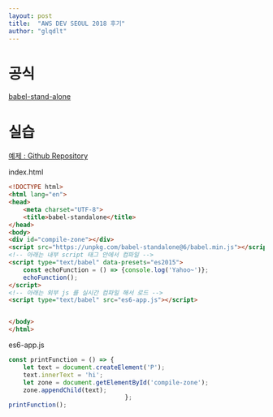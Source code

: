 ```yaml
---
layout: post
title:  "AWS DEV SEOUL 2018 후기"
author: "glqdlt"
---
```


# 공식

[babel-stand-alone](https://github.com/babel/babel-standalone)

# 실습

[예제 : Github Repository](https://github.com/glqdlt/babel-standalone.git)


index.html

```html
<!DOCTYPE html>
<html lang="en">
<head>
    <meta charset="UTF-8">
    <title>babel-standalone</title>
</head>
<body>
<div id="compile-zone"></div>
<script src="https://unpkg.com/babel-standalone@6/babel.min.js"></script>
<!-- 아래는 내부 script 태그 안에서 컴파일 -->
<script type="text/babel" data-presets="es2015">
    const echoFunction = () => {console.log('Yahoo~')};
    echoFunction();
</script>
<!-- 아래는 외부 js 를 실시간 컴파일 해서 로드 -->
<script type="text/babel" src="es6-app.js"></script>


</body>
</html>
```

es6-app.js
```javascript
const printFunction = () => {
    let text = document.createElement('P');
    text.innerText = 'hi';
    let zone = document.getElementById('compile-zone');
    zone.appendChild(text);
                                };
printFunction();
```